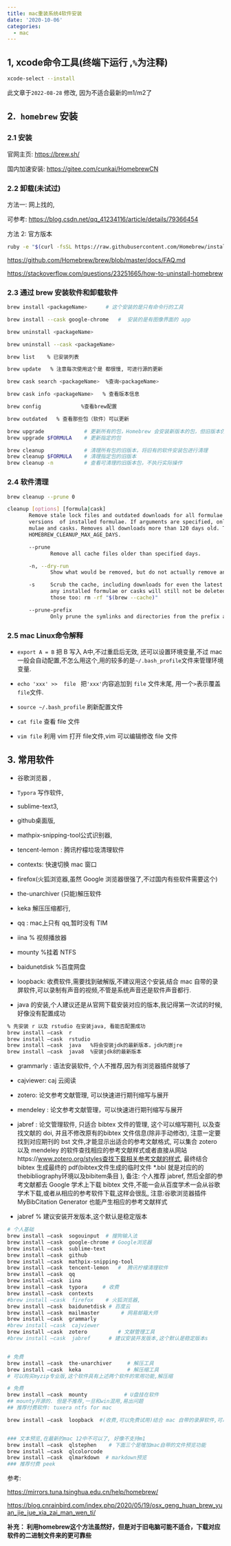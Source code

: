 ```yaml
---
title: mac重装系统4软件安装
date: '2020-10-06'
categories:
  - mac
---
```





## 1, xcode命令工具(终端下运行 ,`%`为注释)

```bash
xcode-select --install
```

此文章于`2022-08-28` 修改, 因为不适合最新的m1/m2了
## 2.` homebrew` 安装

### 2.1 安装
官网主页:  https://brew.sh/

国内加速安装: https://gitee.com/cunkai/HomebrewCN


### 2.2 卸载(未试过)

方法一: 网上找的,

可参考: https://blog.csdn.net/qq_41234116/article/details/79366454

方法 2: 官方版本

```bash
ruby -e "$(curl -fsSL https://raw.githubusercontent.com/Homebrew/install/master/uninstall)"
```

https://github.com/Homebrew/brew/blob/master/docs/FAQ.md 

https://stackoverflow.com/questions/23251665/how-to-uninstall-homebrew



### 2.3 通过 brew 安装软件和卸载软件

```bash
brew install <packageName>      # 这个安装的是只有命令行的工具

brew install --cask google-chrome   #  安装的是有图像界面的 app

brew uninstall <packageName>

brew uninstall --cask <packageName> 

brew list    % 已安装列表

brew update   % 注意每次使用这个是 都很慢, 可进行源的更新

brew cask search <packageName>  %查询<packageName>

brew cask info <packageName>   % 查看版本信息

brew config             %查看brew配置

brew outdated   % 查看那些包（软件）可以更新

brew upgrade             # 更新所有的包，Homebrew 会安装新版本的包，但旧版本仍然会保留
brew upgrade $FORMULA    # 更新指定的包

brew cleanup             # 清理所有包的旧版本，将旧有的软件安装包进行清理
brew cleanup $FORMULA    # 清理指定包的旧版本
brew cleanup -n          # 查看可清理的旧版本包，不执行实际操作

```

### 2.4 软件清理

```bash
brew cleanup --prune 0

cleanup [options] [formula|cask]
       Remove stale lock files and outdated downloads for all formulae and casks,  and  remove  old
       versions  of installed formulae. If arguments are specified, only do this for the given for-
       mulae and casks. Removes all downloads more than 120 days old. This  can  be  adjusted  with
       HOMEBREW_CLEANUP_MAX_AGE_DAYS.

       --prune
              Remove all cache files older than specified days.

       -n, --dry-run
              Show what would be removed, but do not actually remove anything.

       -s     Scrub the cache, including downloads for even the latest versions. Note downloads for
              any installed formulae or casks will still not be deleted.  If  you  want  to  delete
              those too: rm -rf "$(brew --cache)"

       --prune-prefix
              Only prune the symlinks and directories from the prefix and remove no other files.
```



### 2.5 mac Linux命令解释

- `export A = B` 把 B 写入 A中,不过重启后无效, 还可以设置环境变量,不过 mac 一般会自动配置,不怎么用这个,用的较多的是`~/.bash_profile`文件来管理环境变量.
- `echo 'xxx' >>  file `  把`'xxx'`内容追加到 `file` 文件末尾, 用一个`>`表示覆盖 `file`文件.

- `source ~/.bash_profile` 刷新配置文件 
- `cat file` 查看 file 文件
- `vim file`  利用 vim 打开 file文件,vim 可以编辑修改 file 文件

## 3. 常用软件

- 谷歌浏览器 , 

- `Typora` 写作软件, 	

- sublime-text3, 

- github桌面版, 

- mathpix-snipping-tool公式识别器,

- tencent-lemon :  腾讯柠檬垃圾清理软件

- contexts: 快速切换 mac 窗口

- firefox(火狐浏览器,虽然 Google 浏览器很强了,不过国内有些软件需要这个)

- the-unarchiver  (只能)解压软件

- keka 解压压缩都行,

- qq : mac上只有 qq,暂时没有 TIM

- iina % 视频播放器

- mounty %挂着 NTFS

- baidunetdisk %百度网盘

- loopback: 收费软件,需要找到破解版,不建议用这个安装,结合 mac 自带的录屏软件,可以录制有声音的视频,不管是系统声音还是软件声音都行.

-  java 的安装,个人建议还是从官网下载安装对应的版本,我记得第一次试的时候,好像没有配置成功

```bash
% 先安装 r 以及 rstudio 在安装java, 看能否配置成功
brew install –cask  r
brew install –cask  rstudio		
brew install –cask  java   %将会安装jdk的最新版本，jdk内嵌jre
brew install –cask  java8  %安装jdk8的最新版本
```

-  grammarly : 语法安装软件, 个人不推荐,因为有浏览器插件就够了

- cajviewer: caj 云阅读

- zotero: 论文参考文献管理, 可以快速进行期刊缩写与展开

- mendeley : 论文参考文献管理，可以快速进行期刊缩写与展开

- jabref : 论文管理软件, 只适合 bibtex 文件的管理, 这个可以缩写期刊, 以及查找文献的 doi, 并且不修改原有的bibtex 文件信息(除非手动修改), 注意一定要找到对应期刊的 bst 文件,才能显示出适合的参考文献格式, 可以集合 zotero 以及 mendeley 的软件查找相应的参考文献样式或者直接从网站https://www.zotero.org/styles查找下载相关参考文献的样式, 最终结合 bibtex 生成最终的 pdf(bibtex文件生成的临时文件 *.bbl 就是对应的的thebibliography环境以及bibitem条目 ),  备注: 个人推荐 jabref, 然后全部的参考文献都去 Google 学术上下载 bibtex 文件,不能一会从百度学术一会从谷歌学术下载,或者从相应的参考软件下载,这样会很乱,  注意:谷歌浏览器插件MyBibCitation Generator 也能产生相应的参考文献样式     
- jabref  % 建议安装开发版本,这个默认是稳定版本

```bash
# 个人基础
brew install –cask  sogouinput  # 搜狗输入法
brew install –cask  google-chrome # Google浏览器
brew install –cask  sublime-text	 
brew install –cask  github
brew install –cask  mathpix-snipping-tool
brew install –cask  tencent-lemon   #  腾讯柠檬清理软件
brew install –cask  qq
brew install –cask  iina 
brew install –cask  typora     # 收费
brew install –cask  contexts
#brew install –cask  firefox    # 火狐浏览器, 
brew install –cask  baidunetdisk # 百度云
brew install –cask  mailmaster       # 网易邮箱大师
brew install –cask  grammarly	     
#brew install –cask  cajviewer	
brew install –cask  zotero          # 文献管理工具
#brew install –cask  jabref      # 建议安装开发版本,这个默认是稳定版本s


# 免费
brew install –cask  the-unarchiver     # 解压工具
brew install –cask  keka               # 解压缩工具
# 可以购买myzip专业版,这个软件具有上述两个软件的常用功能,解压缩

# 免费   
brew install –cask  mounty            # U盘挂在软件
## mounty开源的. 但是不推荐,一旦和win混用,易出问题
## 推荐付费软件: tuxera ntfs for mac

brew install –cask  loopback  #(收费,可以免费试用)结合 mac 自带的录屏软件,可以录制有声音的视频,不管是系统声音还是软件声音都行.


### 文本预览,在最新的mac 12中不可以了, 好像不支持m1
brew install –cask  qlstephen    # 下面三个是增加mac自带的文件预览功能
brew install –cask  qlcolorcode
brew install –cask  qlmarkdown  # markdown预览
### 推荐付费 peek 
```





参考:

https://mirrors.tuna.tsinghua.edu.cn/help/homebrew/

https://blog.cnrainbird.com/index.php/2020/05/19/osx_geng_huan_brew_yuan_jie_jue_xia_zai_man_wen_ti/



**补充： 利用homebrew这个方法虽然好，但是对于旧电脑可能不适合，下载对应软件的二进制文件来的更可靠些**
